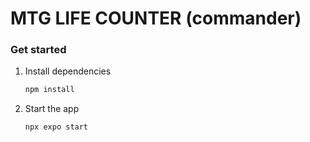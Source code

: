 
# MTG LIFE COUNTER (commander) 

### Get started

1. Install dependencies

   ```bash
   npm install
   ```

2. Start the app

   ```bash
   npx expo start
   ```
   
